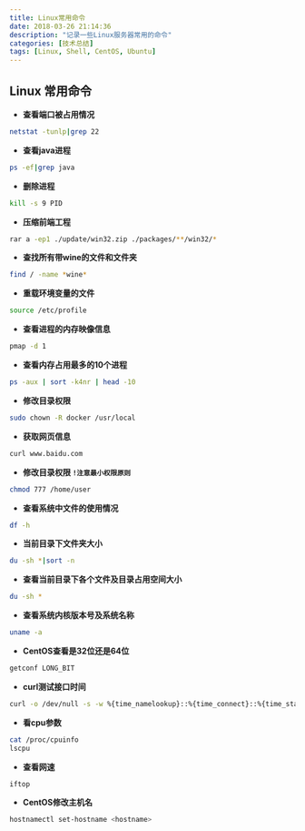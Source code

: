```yaml
---
title: Linux常用命令
date: 2018-03-26 21:14:36
description: "记录一些Linux服务器常用的命令"
categories: [技术总结]
tags: [Linux, Shell, CentOS, Ubuntu]
---
```


## Linux 常用命令
- **查看端口被占用情况**

```bash
netstat -tunlp|grep 22
```
- **查看java进程**

```bash
ps -ef|grep java
```
- **删除进程**

```bash
kill -s 9 PID
```
- **压缩前端工程**

```bash
rar a -ep1 ./update/win32.zip ./packages/**/win32/*
```
- **查找所有带wine的文件和文件夹**

```bash
find / -name *wine*
```
- **重载环境变量的文件**

```bash
source /etc/profile
```
- **查看进程的内存映像信息**

```bash
pmap -d 1
```
- **查看内存占用最多的10个进程**

```bash
ps -aux | sort -k4nr | head -10
```
- **修改目录权限**

```bash
sudo chown -R docker /usr/local
```
- **获取网页信息**

```bash
curl www.baidu.com
```
- **修改目录权限 `!注意最小权限原则`**

```bash
chmod 777 /home/user
```
- **查看系统中文件的使用情况**

```bash
df -h
```
- **当前目录下文件夹大小**

```bash
du -sh *|sort -n
```
- **查看当前目录下各个文件及目录占用空间大小**

```bash
du -sh *
```
- **查看系统内核版本号及系统名称**

```bash
uname -a
```
- **CentOS查看是32位还是64位**

```bash
getconf LONG_BIT
```
- **curl测试接口时间**

```bash
curl -o /dev/null -s -w %{time_namelookup}::%{time_connect}::%{time_starttransfer}::%{time_total}::%{speed_download}"\n" http://www.baidu.com
```
- **看cpu参数**

```bash
cat /proc/cpuinfo
lscpu
```
- **查看网速**

```bash
iftop
```
- **CentOS修改主机名**

```bash
hostnamectl set-hostname <hostname>
```